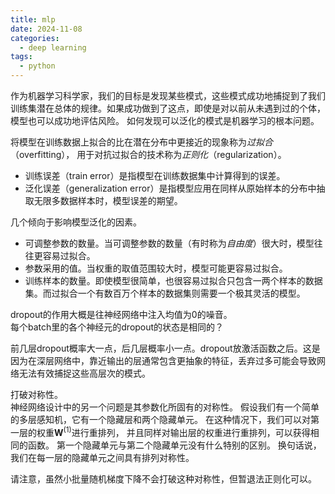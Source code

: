 ```yaml
---
title: mlp
date: 2024-11-08
categories:
  - deep learning
tags:
  - python
---
```


作为机器学习科学家，我们的目标是发现某些模式，这些模式成功地捕捉到了我们训练集潜在总体的规律。如果成功做到了这点，即使是对以前从未遇到过的个体，
模型也可以成功地评估风险。
如何发现可以泛化的模式是机器学习的根本问题。

将模型在训练数据上拟合的比在潜在分布中更接近的现象称为*过拟合*（overfitting），
用于对抗过拟合的技术称为*正则化*（regularization）。

* 训练误差（train error）是指模型在训练数据集中计算得到的误差。
* 泛化误差（generalization error）是指模型应用在同样从原始样本的分布中抽取无限多数据样本时，模型误差的期望。


几个倾向于影响模型泛化的因素。

* 可调整参数的数量。当可调整参数的数量（有时称为*自由度*）很大时，模型往往更容易过拟合。
* 参数采用的值。当权重的取值范围较大时，模型可能更容易过拟合。
* 训练样本的数量。即使模型很简单，也很容易过拟合只包含一两个样本的数据集。而过拟合一个有数百万个样本的数据集则需要一个极其灵活的模型。

dropout的作用大概是往神经网络中注入均值为0的噪音。  
每个batch里的各个神经元的dropout的状态是相同的？

前几层dropout概率大一点，后几层概率小一点。dropout放激活函数之后。这是因为在深层网络中，靠近输出的层通常包含更抽象的特征，丢弃过多可能会导致网络无法有效捕捉这些高层次的模式。


打破对称性。  
神经网络设计中的另一个问题是其参数化所固有的对称性。
假设我们有一个简单的多层感知机，它有一个隐藏层和两个隐藏单元。
在这种情况下，我们可以对第一层的权重$\mathbf{W}^{(1)}$进行重排列，
并且同样对输出层的权重进行重排列，可以获得相同的函数。
第一个隐藏单元与第二个隐藏单元没有什么特别的区别。
换句话说，我们在每一层的隐藏单元之间具有排列对称性。

请注意，虽然小批量随机梯度下降不会打破这种对称性，但暂退法正则化可以。

